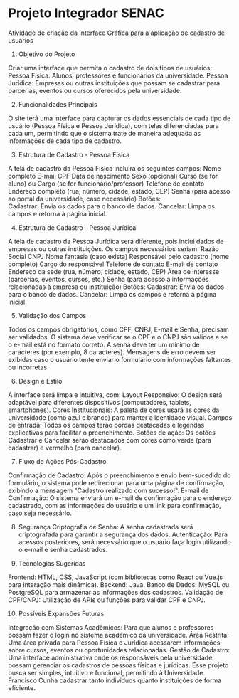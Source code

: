 # Projeto Integrador SENAC

Atividade de criação da Interface Gráfica para a aplicação de cadastro de usuários


1. Objetivo do Projeto

  Criar uma interface que permita o cadastro de dois tipos de usuários:
  Pessoa Física: Alunos, professores e funcionários da universidade.
  Pessoa Jurídica: Empresas ou outras instituições que possam se cadastrar para parcerias, eventos ou cursos oferecidos pela universidade.
  
2. Funcionalidades Principais

O site terá uma interface para capturar os dados essenciais de cada tipo de usuário (Pessoa Física e Pessoa Jurídica), com telas diferenciadas para cada um, permitindo que o sistema trate de maneira adequada as informações de cada tipo de cadastro.

3. Estrutura de Cadastro - Pessoa Física

A tela de cadastro da Pessoa Física incluirá os seguintes campos:
  Nome completo
  E-mail
  CPF
  Data de nascimento
  Sexo (opcional)
  Curso (se for aluno) ou Cargo (se for funcionário/professor)
  Telefone de contato
  Endereço completo (rua, número, cidade, estado, CEP)
  Senha (para acesso ao portal da universidade, caso necessário)
  Botões:  
    Cadastrar: Envia os dados para o banco de dados.
    Cancelar: Limpa os campos e retorna à página inicial.
    
4. Estrutura de Cadastro - Pessoa Jurídica

A tela de cadastro da Pessoa Jurídica será diferente, pois inclui dados de empresas ou outras instituições. Os campos necessários seriam:
Razão Social
CNPJ
Nome fantasia (caso exista)
Responsável pelo cadastro (nome completo)
Cargo do responsável
Telefone de contato
E-mail de contato
Endereço da sede (rua, número, cidade, estado, CEP)
Área de interesse (parcerias, eventos, cursos, etc.)
Senha (para acesso a informações relacionadas à empresa ou instituição)
Botões:
  Cadastrar: Envia os dados para o banco de dados.
  Cancelar: Limpa os campos e retorna à página inicial.
  
5. Validação dos Campos

Todos os campos obrigatórios, como CPF, CNPJ, E-mail e Senha, precisam ser validados.
O sistema deve verificar se o CPF e o CNPJ são válidos e se o e-mail está no formato correto.
A senha deve ter um mínimo de caracteres (por exemplo, 8 caracteres).
Mensagens de erro devem ser exibidas caso o usuário tente enviar o formulário com informações faltantes ou incorretas.

6. Design e Estilo

A interface será limpa e intuitiva, com:
Layout Responsivo: O design será adaptável para diferentes dispositivos (computadores, tablets, smartphones).
Cores Institucionais: A paleta de cores usará as cores da universidade (como azul e branco) para manter a identidade visual.
Campos de entrada: Todos os campos terão bordas destacadas e legendas explicativas para facilitar o preenchimento.
Botões de ação: Os botões Cadastrar e Cancelar serão destacados com cores como verde (para cadastrar) e vermelho (para cancelar).

7. Fluxo de Ações Pós-Cadastro

Confirmação de Cadastro: Após o preenchimento e envio bem-sucedido do formulário, o sistema pode redirecionar para uma página de confirmação, exibindo a mensagem "Cadastro realizado com sucesso!".
E-mail de Confirmação: O sistema enviará um e-mail de confirmação para o endereço cadastrado, com as informações do usuário e um link para confirmação, caso seja necessário.

8. Segurança
Criptografia de Senha: A senha cadastrada será criptografada para garantir a segurança dos dados.
Autenticação: Para acessos posteriores, será necessário que o usuário faça login utilizando o e-mail e senha cadastrados.

9. Tecnologias Sugeridas

Frontend: HTML, CSS, JavaScript (com bibliotecas como React ou Vue.js para interação mais dinâmica).
Backend: Java. 
Banco de Dados: MySQL ou PostgreSQL para armazenar as informações dos cadastros.
Validação de CPF/CNPJ: Utilização de APIs ou funções para validar CPF e CNPJ.

10. Possíveis Expansões Futuras

Integração com Sistemas Acadêmicos: Para que alunos e professores possam fazer o login no sistema acadêmico da universidade.
Área Restrita: Uma área privada para Pessoa Física e Jurídica acessarem informações sobre cursos, eventos ou oportunidades relacionadas.
Gestão de Cadastro: Uma interface administrativa onde os responsáveis pela universidade possam gerenciar os cadastros de pessoas físicas e jurídicas.
Esse projeto busca ser simples, intuitivo e funcional, permitindo à Universidade Francisco Cunha cadastrar tanto indivíduos quanto instituições de forma eficiente.


